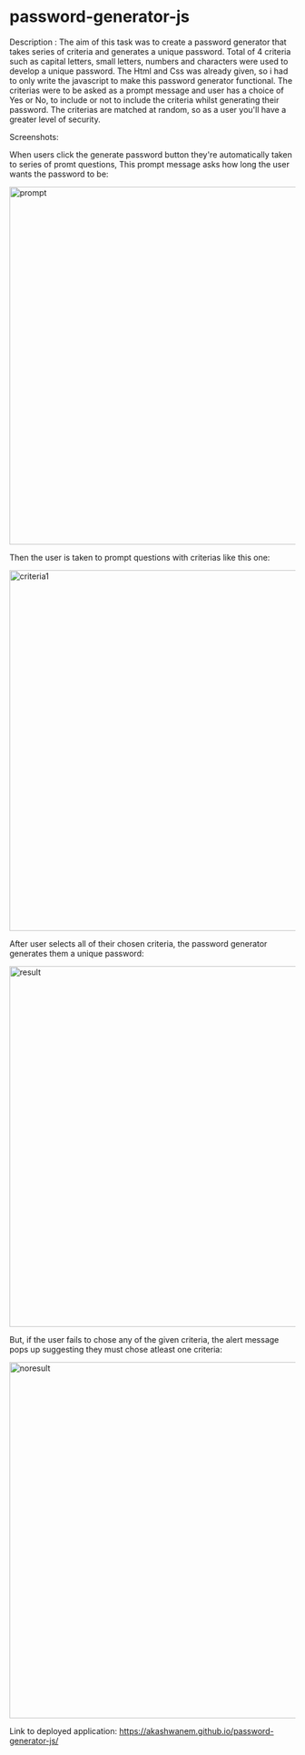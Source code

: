 # password-generator-js

Description : The aim of this task was to create a password generator that takes series of criteria and generates a unique password. Total of 4 criteria such as capital letters, small letters, numbers and characters were used to develop a unique password. The Html and Css was already given, so i had to only write the javascript to make this password generator functional. The criterias were to be asked as a prompt message and user has a choice of Yes or No, to include or not to include the criteria whilst generating their password. The criterias are matched at random, so as a user you'll have a greater level of security. 

Screenshots:

When users click the generate password button they're automatically taken to series of promt questions,
This prompt message asks how long the user wants the password to be:

<img width="629" alt="prompt" src="https://user-images.githubusercontent.com/88898180/148661293-0bda2b56-fa72-43d2-90fb-c562b300035d.png">

Then the user is taken to prompt questions with criterias like this one:

<img width="634" alt="criteria1" src="https://user-images.githubusercontent.com/88898180/148661372-e2e46365-bc72-4b9e-93ca-651f454513d7.png">

After user selects all of their chosen criteria, the password generator generates them a unique password:

<img width="634" alt="result" src="https://user-images.githubusercontent.com/88898180/148661438-6db4bfd1-4bd9-4c70-94b1-5b3fb92a72ec.png">

But, if the user fails to chose any of the given criteria, the alert message pops up suggesting they must chose atleast one criteria:

<img width="626" alt="noresult" src="https://user-images.githubusercontent.com/88898180/148661518-642cb872-beb2-4fc5-99d1-e824167aa825.png">

Link to deployed application: https://akashwanem.github.io/password-generator-js/
